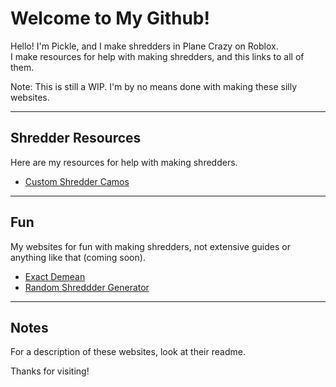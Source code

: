 # Welcome to My Github!

Hello! I'm Pickle, and I make shredders in Plane Crazy on Roblox.
<br>
I make resources for help with making shredders, and this links to all of them.

Note: This is still a WIP. I'm by no means done with making these silly websites.

---

## Shredder Resources

Here are my resources for help with making shredders.

- [Custom Shredder Camos](https://example.com/images/beach.jpg)

---

## Fun

My websites for fun with making shredders, not extensive guides or anything like that (coming soon).

- [Exact Demean](https://folxh.github.io/ExactDemean/)
- [Random Shreddder Generator](https://folxh.github.io/RandomShredder/)

---

## Notes 
For a description of these websites, look at their readme.

Thanks for visiting!
